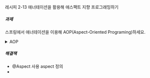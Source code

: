레시피 2-13 애너테이션을 활용해 애스팩트 지향 프로그래밍하기

##### 과제
스프링에서 애너테이션을 이용해 AOP(Aspect-Oriented Programing)하세요.


<details>
  <summary>
    AOP
  </summary>

  Your markdown content
  `here`

</details>


##### 해결책
- @Aspect 사용 aspect 정의
-
